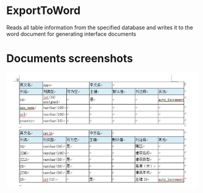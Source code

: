 # ExportToWord
Reads all table information from the specified database and writes it to the word document for generating interface documents

# Documents screenshots
![image](https://github.com/winterSwallow/ExportToWord/blob/master/word.png)
